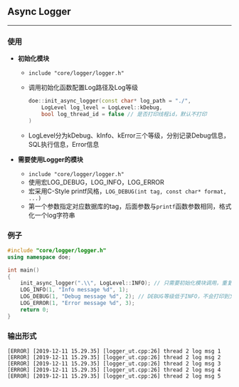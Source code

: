 ## Async Logger
---
### 使用
- **初始化模块**
  - `include "core/logger/logger.h"`
  
  - 调用初始化函数配置Log路径及Log等级

    ```c++
    doe::init_async_logger(const char* log_path = "./", 
        LogLevel log_level = LogLevel::kDebug,
        bool log_thread_id = false // 是否打印线程id，默认不打印
    )
    ```
  
  - LogLevel分为kDebug、kInfo、kError三个等级，分别记录Debug信息，SQL执行信息，Error信息
  
- **需要使用Logger的模块**
  
  - `include "core/logger/logger.h"`
  - 使用宏LOG_DEBUG，LOG_INFO，LOG_ERROR
  - 宏采用C-Style printf风格，`LOG_DEBUG(int tag, const char* format, ...)`
  - 第一个参数指定对应数据库的tag，后面参数与`printf`函数参数相同，格式化一个log字符串

### 例子

```c++
#include "core/logger/logger.h"
using namespace doe;

int main()
{
    init_async_logger(".\\", LogLevel::INFO); // 只需要初始化模块调用，重复调用无效
    LOG_INFO(1, "Info message %d", 1);
    LOG_DEBUG(1, "Debug message %d", 2); // DEBUG等级低于INFO，不会打印到文件
    LOG_ERROR(1, "Error message %d", 3);
    return 0;
}
```

### 输出形式

```
[ERROR] [2019-12-11 15.29.35] [logger_ut.cpp:26] thread 2 log msg 1
[ERROR] [2019-12-11 15.29.35] [logger_ut.cpp:26] thread 2 log msg 2
[ERROR] [2019-12-11 15.29.35] [logger_ut.cpp:26] thread 2 log msg 3
[ERROR] [2019-12-11 15.29.35] [logger_ut.cpp:26] thread 2 log msg 4
[ERROR] [2019-12-11 15.29.35] [logger_ut.cpp:26] thread 2 log msg 5
```

